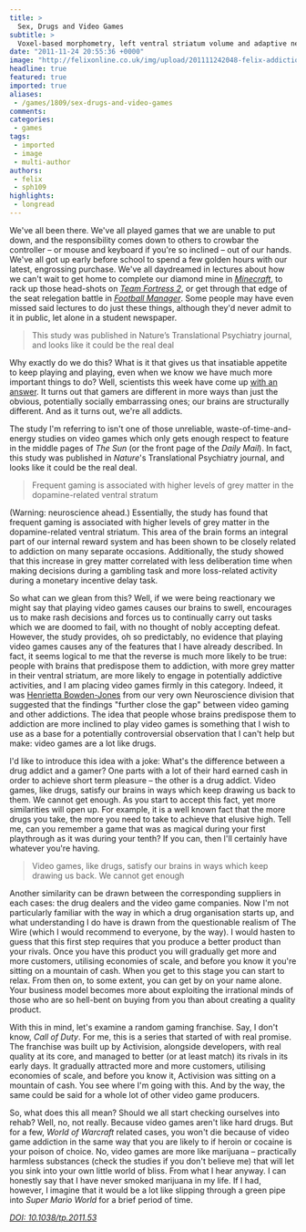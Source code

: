 ```yaml
---
title: >
  Sex, Drugs and Video Games
subtitle: >
  Voxel-based morphometry, left ventral striatum volume and adaptive neural plasticity; Sam Horti breaks down some of the science behind video game addiction
date: "2011-11-24 20:55:36 +0000"
image: "http://felixonline.co.uk/img/upload/201111242048-felix-addiction.jpg"
headline: true
featured: true
imported: true
aliases:
 - /games/1809/sex-drugs-and-video-games
comments:
categories:
 - games
tags:
 - imported
 - image
 - multi-author
authors:
 - felix
 - sph109
highlights:
 - longread
---
```


We've all been there. We've all played games that we are unable to put down, and the responsibility comes down to others to crowbar the controller – or mouse and keyboard if you're so inclined – out of our hands. We've all got up early before school to spend a few golden hours with our latest, engrossing purchase. We've all daydreamed in lectures about how we can't wait to get home to complete our diamond mine in [_Minecraft_](http://www.youtube.com/watch?v=ANgI2o_Jinc), to rack up those head-shots on [_Team Fortress 2_](http://www.youtube.com/watch?v=h_c3iQImXZg), or get through that edge of the seat relegation battle in [_Football Manager_](http://felixonline.co.uk/games/1763/cringe-inducing-football-pun-goes-here/). Some people may have even missed said lectures to do just these things, although they'd never admit to it in public, let alone in a student newspaper.

> This study was published in Nature’s Translational Psychiatry journal, and looks like it could be the real deal

Why exactly do we do this? What is it that gives us that insatiable appetite to keep playing and playing, even when we know we have much more important things to do? Well, scientists this week have come up [with an answer](http://www.nature.com/tp/journal/v1/n11/full/tp201153a.html). It turns out that gamers are different in more ways than just the obvious, potentially socially embarrassing ones; our brains are structurally different. And as it turns out, we're all addicts.

The study I'm referring to isn't one of those unreliable, waste-of-time-and-energy studies on video games which only gets enough respect to feature in the middle pages of _The Sun_ (or the front page of the _Daily Mail_). In fact, this study was published in _Nature_'s Translational Psychiatry journal, and looks like it could be the real deal.

> Frequent gaming is associated with higher levels of grey matter in the dopamine-related ventral stratum

(Warning: neuroscience ahead.) Essentially, the study has found that frequent gaming is associated with higher levels of grey matter in the dopamine-related ventral striatum. This area of the brain forms an integral part of our internal reward system and has been shown to be closely related to addiction on many separate occasions. Additionally, the study showed that this increase in grey matter correlated with less deliberation time when making decisions during a gambling task and more loss-related activity during a monetary incentive delay task.

So what can we glean from this? Well, if we were being reactionary we might say that playing video games causes our brains to swell, encourages us to make rash decisions and forces us to continually carry out tasks which we are doomed to fail, with no thought of nobly accepting defeat. However, the study provides, oh so predictably, no evidence that playing video games causes any of the features that I have already described. In fact, it seems logical to me that the reverse is much more likely to be true: people with brains that predispose them to addiction, with more grey matter in their ventral striatum, are more likely to engage in potentially addictive activities, and I am placing video games firmly in this category. Indeed, it was [Henrietta Bowden-Jones](http://www1.imperial.ac.uk/medicine/people/h.bowdenjones/) from our very own Neuroscience division that suggested that the findings "further close the gap" between video gaming and other addictions. The idea that people whose brains predispose them to addiction are more inclined to play video games is something that I wish to use as a base for a potentially controversial observation that I can't help but make: video games are a lot like drugs.

I'd like to introduce this idea with a joke: What's the difference between a drug addict and a gamer? One parts with a lot of their hard earned cash in order to achieve short term pleasure – the other is a drug addict. Video games, like drugs, satisfy our brains in ways which keep drawing us back to them. We cannot get enough. As you start to accept this fact, yet more similarities will open up. For example, it is a well known fact that the more drugs you take, the more you need to take to achieve that elusive high. Tell me, can you remember a game that was as magical during your first playthrough as it was during your tenth? If you can, then I'll certainly have whatever you're having.

> Video games, like drugs, satisfy our brains in ways which keep drawing us back. We cannot get enough

Another similarity can be drawn between the corresponding suppliers in each cases: the drug dealers and the video game companies. Now I'm not particularly familiar with the way in which a drug organisation starts up, and what understanding I do have is drawn from the questionable realism of The Wire (which I would recommend to everyone, by the way). I would hasten to guess that this first step requires that you produce a better product than your rivals. Once you have this product you will gradually get more and more customers, utilising economies of scale, and before you know it you're sitting on a mountain of cash. When you get to this stage you can start to relax. From then on, to some extent, you can get by on your name alone. Your business model becomes more about exploiting the irrational minds of those who are so hell-bent on buying from you than about creating a quality product.

With this in mind, let's examine a random gaming franchise. Say, I don't know, _Call of Duty_. For me, this is a series that started of with real promise. The franchise was built up by Activision, alongside developers, with real quality at its core, and managed to better (or at least match) its rivals in its early days. It gradually attracted more and more customers, utilising economies of scale, and before you know it, Activision was sitting on a mountain of cash. You see where I'm going with this. And by the way, the same could be said for a whole lot of other video game producers.

So, what does this all mean? Should we all start checking ourselves into rehab? Well, no, not really. Because video games aren't like hard drugs. But for a few, _World of Warcraft_ related cases, you won't die because of video game addiction in the same way that you are likely to if heroin or cocaine is your poison of choice. No, video games are more like marijuana – practically harmless substances (check the studies if you don't believe me) that will let you sink into your own little world of bliss. From what I hear anyway. I can honestly say that I have never smoked marijuana in my life. If I had, however, I imagine that it would be a lot like slipping through a green pipe into _Super Mario World_ for a brief period of time.

[_DOI: 10.1038/tp.2011.53_](http://www.nature.com/tp/journal/v1/n11/full/tp201153a.html)
